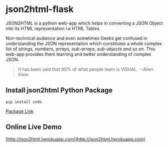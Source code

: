 json2html-flask
===============

JSON2HTML is a python web-app which helps in converting a JSON Object into its HTML representation i.e HTML Tables.

Non-technical audience and even sometimes Geeks get confused in understanding the JSON representation which constitutes a whole complex list of *strings, numbers, arrays, sub-arrays, sub-objects and so on*. This web-app provides them learning and better understanding of complex JSON.

> It has been said that 80% of what people learn is VISUAL.
> --Allen Klein

Install json2html Python Package
--------------------------------

```Shell
pip install code
```

[Package Link](https://github.com/softvar/json2html)

Online Live Demo
----------------

[http://json2html.herokuapp.com](http://json2html.herokuapp.com)
